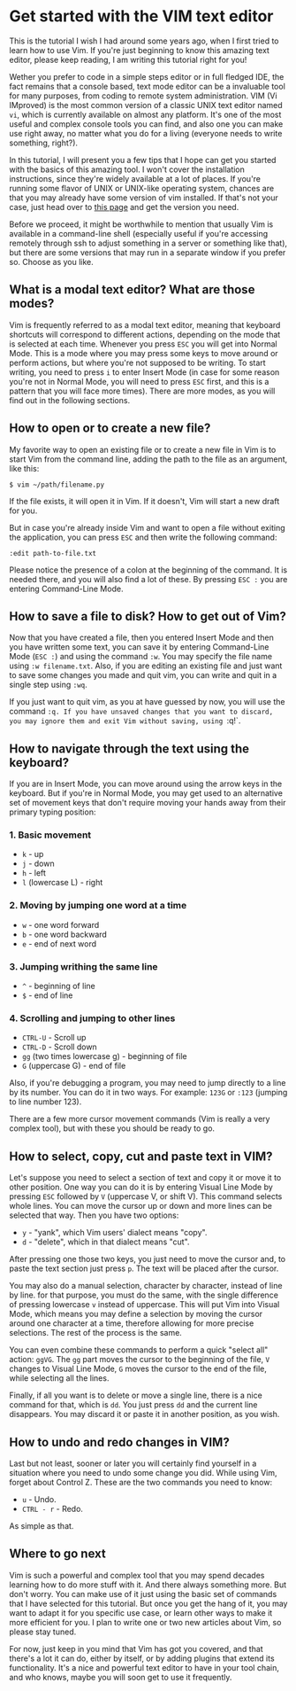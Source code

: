 # Get started with the VIM text editor 

This is the tutorial I wish I had around some years ago, when I first tried to learn how to use Vim. If you're just beginning to know this amazing text editor, please keep reading, I am writing this tutorial right for you!

Wether you prefer to code in a simple steps editor or in full fledged IDE, the fact remains that a console based, text mode editor can be a invaluable tool for many purposes, from coding to remote system administration. VIM (Vi IMproved) is the most common version of a classic UNIX text editor named `vi`, which is currently available on almost any platform. It's one of the most useful and complex console tools you can find, and also one you can make use right away, no matter what you do for a living (everyone needs to write something, right?). 

In this tutorial, I will present you a few tips that I hope can get you started with the basics of this amazing tool. I won't cover the installation instructions, since they're widely available at a lot of places. If you're running some flavor of UNIX or UNIX-like operating system, chances are that you may already have some version of vim installed. If that's not your case, just head over to [this page](htts://www.vim.org/download.php) and get the version you need. 

Before we proceed, it might be worthwhile to mention that usually Vim is available in a command-line shell (especially useful if you're accessing remotely through ssh to adjust something in a server or something like that), but there are some versions that may run in a separate window if you prefer so. Choose as you like.


## What is a modal text editor? What are those modes?
Vim is frequently referred to as a modal text editor, meaning that keyboard shortcuts will correspond to different actions, depending on the mode that is selected at each time. Whenever you press `ESC` you will get into Normal Mode. This is a mode where you may press some keys to move around or perform actions, but where you're not supposed to be writing. To start writing, you need to press `i` to enter Insert Mode (in case for some reason you're not in Normal Mode, you will need to press `ESC` first, and this is a pattern that you will face more times). There are more modes, as you will find out in the following sections.

## How to open or to create a new file?
My favorite way to open an existing file or to create a new file in Vim is to start Vim from the command line, adding the path to the file as an argument, like this:

```
$ vim ~/path/filename.py
```

If the file exists, it will open it in Vim. If it doesn't, Vim will start a new draft for you.

But in case you're already inside Vim and want to open a file without exiting the application, you can press `ESC` and then write the following command:

```
:edit path-to-file.txt
```

Please notice the presence of a colon at the beginning of the command. It is needed there, and you will also find a lot of these. By pressing `ESC :` you are entering Command-Line Mode.

## How to save a file to disk? How to get out of Vim?

Now that you have created a file, then you entered Insert Mode and then you have written some text, you can save it by entering Command-Line Mode (`ESC :`) and using the command `:w`. You may specify the file name using `:w filename.txt`. Also, if you are editing an existing file and just want to save some changes you made and quit vim, you can write and quit in a single step using `:wq`. 

If you just want to quit vim, as you at have guessed by now, you will use the command `:q. If you have unsaved changes that you want to discard, you may ignore them and exit Vim without saving, using `:q!`.

## How to navigate through the text using the keyboard?

If you are in Insert Mode, you can move around using the arrow keys in the keyboard. But if you're in Normal Mode, you may get used to an alternative set of movement keys that don't require moving your hands away from their primary typing position:

### 1. Basic movement
 - `k` - up
 - `j` - down
 - `h` - left
 - `l` (lowercase L) - right

### 2. Moving by jumping one word at a time
 - `w` - one word forward
 - `b` - one word backward
 - `e` - end of next word


### 3. Jumping writhing the same line
 - `^` - beginning of line
 - `$` - end of line

### 4. Scrolling and jumping to other lines
 - `CTRL-U` - Scroll up
 - `CTRL-D` - Scroll down
 - `gg` (two times lowercase g) - beginning of file 
 - `G` (uppercase G) - end of file

Also, if you're debugging a program, you may need to jump directly to a line by its number. You can do it in two ways. For example: `123G` or `:123` (jumping to line number 123).

There are a few more cursor movement commands (Vim is really a very complex tool), but with these you should be ready to go.

## How to select, copy, cut and paste text in VIM?
Let's suppose you need to select a section of text and copy it or move it to other position. One way you can do it is by entering Visual Line Mode by pressing `ESC` followed by `V` (uppercase V, or shift V). This command selects whole lines. You can move the cursor up or down and more lines can be selected that way. Then you have two options:

 - `y` - "yank", which Vim users' dialect means "copy".
 - `d` - "delete", which in that dialect means "cut".

After pressing one those two keys, you just need to move the cursor and, to paste the text section just press `p`. The text will be placed after the cursor.

You may also do a manual selection, character by character, instead of line by line. for that purpose, you must do the same, with the single difference of pressing lowercase `v` instead of uppercase. This will put Vim into Visual Mode, which means you may define a selection by moving the cursor around one character at a time, therefore allowing for more precise selections. The rest of the process is the same.

You can even combine these commands to perform a quick "select all" action: `ggVG`. The `gg` part moves the cursor to the beginning of the file, `V` changes to Visual Line Mode, `G` moves the cursor to the end of the file, while selecting all the lines.

Finally, if all you want is to delete or move a single line, there is a nice command for that, which is `dd`. You just press `dd` and the current line disappears. You may discard it or paste it in another position, as you wish.


## How to undo and redo changes in VIM?

Last but not least, sooner or later you will certainly find yourself in a situation where you need to undo some change you did. While using Vim, forget about Control Z. These are the two commands you need to know:

 - `u` - Undo.
 - `CTRL - r` - Redo.

As simple as that.


## Where to go next
Vim is such a powerful and complex tool that you may spend decades learning how to do more stuff with it. And there always something more. But don't worry. You can make use of it just using the basic set of commands that I have selected for this tutorial. But once you get the hang of it, you may want to adapt it for you specific use case, or learn other ways to make it more efficient for you. I plan to write one or two new articles about Vim, so please stay tuned. 

For now, just keep in you mind that Vim has got you covered, and that there's a lot it can do, either by itself, or by adding plugins that extend its functionality. It's a nice and powerful text editor to have in your tool chain, and who knows, maybe you will soon get to use it frequently.

	
